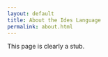 ```yaml
---
layout: default
title: About the Ides Language
permalink: about.html
---
```


This page is clearly a stub.


